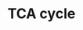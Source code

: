 ---
annotations:
- id: PW:0000002
  parent: classic metabolic pathway
  type: Pathway Ontology
  value: classic metabolic pathway
- id: PW:0000026
  parent: classic metabolic pathway
  type: Pathway Ontology
  value: citric acid cycle pathway
authors:
- MaintBot
- MirellaKalafati
- Mkutmon
- Eweitz
- Khanspers
citedin: ''
communities: []
description: 'The [citric acid cycle](https://en.wikipedia.org/wiki/Citric_acid_cycle),
  also known as the tricarboxylic acid cycle (TCA cycle) or the Krebs cycle, (or rarely,
  the Szent-Gyorgyi-Krebs cycle) is a series of enzyme-catalysed chemical reactions
  of central importance in all living cells that use oxygen as part of cellular respiration.
  In eukaryotes, the citric acid cycle occurs in the matrix of the mitochondrion.
  The components and reactions of the citric acid cycle were established by seminal
  work from both [Albert Szent-Gyorgyi](https://en.wikipedia.org/wiki/Albert_Szent-Gy%C3%B6rgyi)
  and [Hans Krebs](https://en.wikipedia.org/wiki/Hans_Krebs_(biochemist)).  Source:
  [Wikipedia]((https://en.wikipedia.org/wiki/Citric_acid_cycle))'
last-edited: 2025-02-27
ndex: null
organisms:
- Anopheles gambiae
redirect_from:
- /index.php/Pathway:WP1227
- /instance/WP1227
- /instance/WP1227_r137023
revision: r137023
schema-jsonld:
- '@context': https://schema.org/
  '@id': https://wikipathways.github.io/pathways/WP1227.html
  '@type': Dataset
  creator:
    '@type': Organization
    name: WikiPathways
  description: 'The [citric acid cycle](https://en.wikipedia.org/wiki/Citric_acid_cycle),
    also known as the tricarboxylic acid cycle (TCA cycle) or the Krebs cycle, (or
    rarely, the Szent-Gyorgyi-Krebs cycle) is a series of enzyme-catalysed chemical
    reactions of central importance in all living cells that use oxygen as part of
    cellular respiration. In eukaryotes, the citric acid cycle occurs in the matrix
    of the mitochondrion. The components and reactions of the citric acid cycle were
    established by seminal work from both [Albert Szent-Gyorgyi](https://en.wikipedia.org/wiki/Albert_Szent-Gy%C3%B6rgyi)
    and [Hans Krebs](https://en.wikipedia.org/wiki/Hans_Krebs_(biochemist)).  Source:
    [Wikipedia]((https://en.wikipedia.org/wiki/Citric_acid_cycle))'
  keywords:
  - Acetyl-CoA
  - AgaP_AGAP000618
  - AgaP_AGAP001312
  - AgaP_AGAP001884
  - AgaP_AGAP001903
  - AgaP_AGAP002192
  - AgaP_AGAP002728
  - AgaP_AGAP003030
  - AgaP_AGAP003168
  - AgaP_AGAP004055
  - AgaP_AGAP004352
  - AgaP_AGAP004742
  - AgaP_AGAP004744
  - AgaP_AGAP006366
  - AgaP_AGAP007309
  - AgaP_AGAP007786
  - AgaP_AGAP007852
  - AgaP_AGAP007975
  - AgaP_AGAP008349
  - AgaP_AGAP009510
  - AgaP_AGAP010276
  - AgaP_AGAP010421
  - AgaP_AGAP010429
  - AgaP_AGAP010672
  - AgaP_AGAP011629
  - AgaP_AGAP012048
  - Citrate
  - Fumarate
  - Isocitrate
  - Malate
  - Oxaloacetate
  - Pyruvate
  - Succinate
  - Succinyl-CoA
  license: CC0
  name: TCA cycle
seo: CreativeWork
title: TCA cycle
wpid: WP1227
---